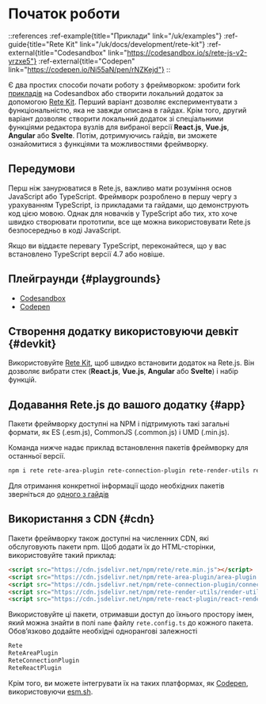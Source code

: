 # Початок роботи

::references
:ref-example{title="Приклади" link="/uk/examples"}
:ref-guide{title="Rete Kit" link="/uk/docs/development/rete-kit"}
:ref-external{title="Codesandbox" link="https://codesandbox.io/s/rete-js-v2-yrzxe5"}
:ref-external{title="Codepen" link="https://codepen.io/Ni55aN/pen/rNZKejd"}
::

Є два простих способи почати роботу з фреймворком: зробити fork [прикладів](/uk/examples) на Codesandbox або створити локальний додаток за допомогою [Rete Kit](/uk/docs/development/rete-kit). Перший варіант дозволяє експериментувати з функціональністю, яка не завжди описана в гайдах. Крім того, другий варіант дозволяє створити локальний додаток зі спеціальними функціями редактора вузлів для вибраної версії **React.js**, **Vue.js**, **Angular** або **Svelte**. Потім, дотримуючись гайдів, ви зможете ознайомитися з функціями та можливостями фреймворку.

## Передумови

Перш ніж занурюватися в Rete.js, важливо мати розуміння основ JavaScript або TypeScript. Фреймворк розроблено в першу чергу з урахуванням TypeScript, із прикладами та гайдами, що демонструють код цією мовою. Однак для новачків у TypeScript або тих, хто хоче швидко створювати прототипи, все ще можна використовувати Rete.js безпосередньо в коді JavaScript.

Якщо ви віддаєте перевагу TypeScript, переконайтеся, що у вас встановлено TypeScript версії 4.7 або новіше.

## Плейграунди {#playgrounds}

- [Codesandbox](https://codesandbox.io/s/rete-js-v2-yrzxe5)
- [Codepen](https://codepen.io/Ni55aN/pen/rNZKejd)

## Створення додатку використовуючи девкіт {#devkit}

Використовуйте [Rete Kit](/uk/docs/development/rete-kit), щоб швидко встановити додаток на Rete.js. Він дозволяє вибрати стек (**React.js**, **Vue.js**, **Angular** або **Svelte**) і набір функцій.

## Додавання Rete.js до вашого додатку {#app}

Пакети фреймворку доступні на NPM і підтримують такі загальні формати, як ES (.esm.js), CommonJS (.common.js) і UMD (.min.js).

Команда нижче надає приклад встановлення пакетів фреймворку для останньої версії.

```bash
npm i rete rete-area-plugin rete-connection-plugin rete-render-utils rete-react-plugin react react-dom
```

Для отримання конкретної інформації щодо необхідних пакетів зверніться до [одного з гайдів](/uk/docs/guides/basic)


## Використання з CDN {#cdn}

Пакети фреймворку також доступні на численних CDN, які обслуговують пакети npm. Щоб додати їх до HTML-сторінки, використовуйте такий приклад:

```html
<script src="https://cdn.jsdelivr.net/npm/rete/rete.min.js"></script>
<script src="https://cdn.jsdelivr.net/npm/rete-area-plugin/area-plugin.min.js"></script>
<script src="https://cdn.jsdelivr.net/npm/rete-connection-plugin/connection-plugin.min.js"></script>
<script src="https://cdn.jsdelivr.net/npm/rete-render-utils/render-utils.min.js"></script>
<script src="https://cdn.jsdelivr.net/npm/rete-react-plugin/react-render-plugin.min.js"></script>
```

Використовуйте ці пакети, отримавши доступ до їхнього простору імен, який можна знайти в полі `name` файлу `rete.config.ts` до кожного пакета. Обов’язково додайте необхідні однорангові залежності

```js
Rete
ReteAreaPlugin
ReteConnectionPlugin
ReteReactPlugin
```

Крім того, ви можете інтегрувати їх на таких платформах, як [Codepen](https://codepen.io), використовуючи [esm.sh](https://esm.sh).
